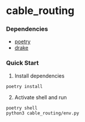 # cable_routing

### Dependencies

- [poetry](https://python-poetry.org/docs)
- [drake](https://drake.mit.edu/)

### Quick Start

1. Install dependencies
```
poetry install
```

2. Activate shell and run
```
poetry shell
python3 cable_routing/env.py
```
